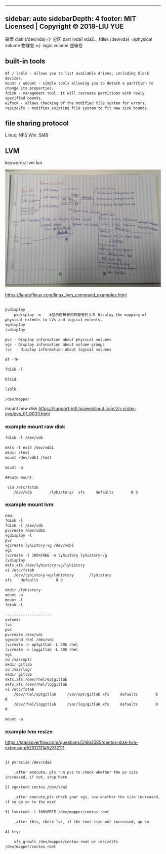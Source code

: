
---
sidebar: auto
sidebarDepth: 4
footer: MIT Licensed | Copyright © 2018-LIU YUE
---

磁盘 disk (/dev/vda)=》分区 part (vda1 vda2.., fdisk /dev/vda) =》physical volume 物理卷 =》logic volume 逻辑卷

## built-in tools

```
df / lsblk - allows you to list available drives, including block devices.
mount / umount - simple tools allowing you to detach a partition to change its properties.
fdisk - management tool. It will recreate partitions with newly specified bounds.
e2fsck - allows checking of the modified file system for errors.
resize2fs - modifies existing file system to fit new size bounds.
```

## file sharing protocol

Linux: NFS
Win: SMB

## LVM
keywords:
lvm lun


![](/docs/docs_image/software/linux/linux_disk_lvm01.jpg)

https://landoflinux.com/linux_lvm_command_examples.html
```

pvdisplay
    pvdisplay -m    #显示逻辑卷和物理卷的关系 Display the mapping of physical extents to LVs and logical extents.
vgdisplay
lvdisplay

pvs - Display information about physical volumes
vgs - Display information about volume groups
lvs  - Display information about logical volumes

df -TH

fdisk -l

blkid

lsblk

/dev/mapper

```

mount new disk
https://support-intl.huaweicloud.com/zh-cn/qs-evs/evs_01_0033.html

### example mount raw disk
```
fdisk -l /dev/vdb

mkfs -t ext4 /dev/vdb1
mkdir /test
mount /dev/vdb1 /test

mount -a

##auto mount:

 vim /etc/fstab
    /dev/vdb        /lyhistory/  xfs     defaults        0 0

```
### example mount lvm
```
new:
fdisk -l
fdisk -l /dev/vdb
pvcreate /dev/vdb1
vgdisplay -l
pvs
vgcreate lyhistory-vg /dev/vdb1
vgs
lvcreate -l 100%FREE -n lyhistory lyhistory-vg
lvdisplay
mkfs.xfs /dev/lyhistory-vg/lyhistory
vi /etc/fstab
    /dev/lyhistory-vg/lyhistory       /lyhistory                    xfs    defaults        0 0

mkdir /lyhistory
mount -a
mount -l
fdisk -l

---------------------
extend:
lvs
pvs
pvcreate /dev/vdc
vgextend rhel /dev/vdc
lvcreate -n optgitlab -L 50G rhel
lvcreate -n loggitlab -L 50G rhel
vgs
cd /var/opt/
mkdir gitlab
cd /var/log/
mkdir gitlab
mkfs.xfs /dev/rhel/optgitlab
mkfs.xfs /dev/rhel/loggitlab
vi /etc/fstab
    /dev/rhel/optgitlab     /var/opt/gitlab xfs     defaults        0 0
    /dev/rhel/loggitlab     /var/log/gitlab xfs     defaults        0 0

mount -a
```

### example lvm resize
https://stackoverflow.com/questions/51663585/centos-disk-lvm-extension/52312111#52312111

```

1) pvresize /dev/sda2

    ,after execute, pls run pvs to check whether the pv size increased, if not, stop here

2) vgextend centos /dev/sda2

    ,after execute,pls check your vgs, see whether the size increased, if so go on to the next

3) lvextend -l 100%FREE /dev/mapper/centos-root

    ,after this, check lvs, if the root size not increased, go on

4) try:

    xfs_growfs /dev/mapper/centos-root or resize2fs /dev/mapper/centos-root

```


<disqus/>